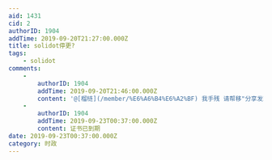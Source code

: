 ```yaml
---
aid: 1431
cid: 2
authorID: 1904
addTime: 2019-09-20T21:27:00.000Z
title: solidot停更?
tags:
    - solidot
comments:
    -
        authorID: 1904
        addTime: 2019-09-20T21:46:00.000Z
        content: '@[榴梿](/member/%E6%A6%B4%E6%A2%BF) 我手残 请帮移"分享发现"'
    -
        authorID: 1904
        addTime: 2019-09-23T00:37:00.000Z
        content: 证书已到期
date: 2019-09-23T00:37:00.000Z
category: 时政
---
```



